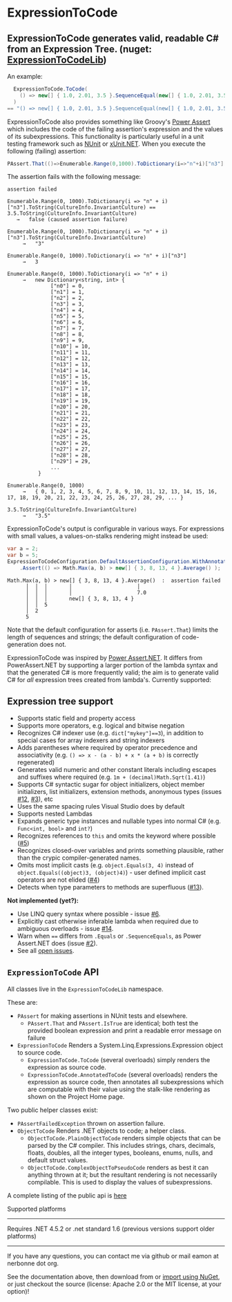 ﻿ExpressionToCode
================
ExpressionToCode generates valid, readable C# from an Expression Tree. (nuget: [ExpressionToCodeLib](http://nuget.org/packages/ExpressionToCodeLib/))
------


  An example:

```C#
  ExpressionToCode.ToCode(
    () => new[] { 1.0, 2.01, 3.5 }.SequenceEqual(new[] { 1.0, 2.01, 3.5 })
  )
== "() => new[] { 1.0, 2.01, 3.5 }.SequenceEqual(new[] { 1.0, 2.01, 3.5 })"
```

ExpressionToCode also provides something like Groovy's [Power Assert](http://dontmindthelanguage.wordpress.com/2009/12/11/groovy-1-7-power-assert/) which includes the code of the failing assertion's expression and the values of its subexpressions.  This functionality is particularly useful in a unit testing framework such as [NUnit](http://www.nunit.org/) or [xUnit.NET](http://xunit.github.io/).  When you execute the following (failing) assertion:

```C#
PAssert.That(()=>Enumerable.Range(0,1000).ToDictionary(i=>"n"+i)["n3"].ToString()==(3.5).ToString());
```

The assertion fails with the following message:

```
assertion failed

Enumerable.Range(0, 1000).ToDictionary(i => "n" + i)["n3"].ToString(CultureInfo.InvariantCulture) == 3.5.ToString(CultureInfo.InvariantCulture)
   →   false (caused assertion failure)

Enumerable.Range(0, 1000).ToDictionary(i => "n" + i)["n3"].ToString(CultureInfo.InvariantCulture)
     →   "3"

Enumerable.Range(0, 1000).ToDictionary(i => "n" + i)["n3"]
     →   3

Enumerable.Range(0, 1000).ToDictionary(i => "n" + i)
     →   new Dictionary<string, int> {
              ["n0"] = 0,
              ["n1"] = 1,
              ["n2"] = 2,
              ["n3"] = 3,
              ["n4"] = 4,
              ["n5"] = 5,
              ["n6"] = 6,
              ["n7"] = 7,
              ["n8"] = 8,
              ["n9"] = 9,
              ["n10"] = 10,
              ["n11"] = 11,
              ["n12"] = 12,
              ["n13"] = 13,
              ["n14"] = 14,
              ["n15"] = 15,
              ["n16"] = 16,
              ["n17"] = 17,
              ["n18"] = 18,
              ["n19"] = 19,
              ["n20"] = 20,
              ["n21"] = 21,
              ["n22"] = 22,
              ["n23"] = 23,
              ["n24"] = 24,
              ["n25"] = 25,
              ["n26"] = 26,
              ["n27"] = 27,
              ["n28"] = 28,
              ["n29"] = 29,
              ...
          }

Enumerable.Range(0, 1000)
     →   { 0, 1, 2, 3, 4, 5, 6, 7, 8, 9, 10, 11, 12, 13, 14, 15, 16, 17, 18, 19, 20, 21, 22, 23, 24, 25, 26, 27, 28, 29, ... }

3.5.ToString(CultureInfo.InvariantCulture)
     →   "3.5"

```

ExpressionToCode's output is configurable in various ways. For expressions with small values, a values-on-stalks rendering might instead be used:
```C#
var a = 2;
var b = 5;
ExpressionToCodeConfiguration.DefaultAssertionConfiguration.WithAnnotator(CodeAnnotators.ValuesOnStalksCodeAnnotator)
    .Assert(() => Math.Max(a, b) > new[] { 3, 8, 13, 4 }.Average() );
 ```
 
```
Math.Max(a, b) > new[] { 3, 8, 13, 4 }.Average()  :  assertion failed
      │  │  │       │                     │
      │  │  │       │                     7.0
      │  │  │       new[] { 3, 8, 13, 4 }
      │  │  5
      │  2
      5
```

Note that the default configuration for asserts (i.e. `PAssert.That`) limits the length of sequences and strings; the default configuration of code-generation does not.

ExpressionToCode was inspired by [Power Assert.NET](https://github.com/PowerAssert/PowerAssert.Net).  It differs from PowerAssert.NET by supporting a larger portion of the lambda syntax and that the generated C# is more frequently valid; the aim is to generate valid C# for *all* expression trees created from lambda's.  Currently supported:

Expression tree support
---

 * Supports static field and property access
 * Supports more operators, e.g. logical and bitwise negation
 * Recognizes C# indexer use (e.g. `dict["mykey"]==3`), in addition to special cases for array indexers and string indexers
 * Adds parentheses where required by operator precedence and associativity (e.g. `() => x - (a - b) + x * (a + b)` is correctly regenerated)
 * Generates valid numeric and other constant literals including escapes and suffixes where required (e.g. `1m + (decimal)Math.Sqrt(1.41)`)
 * Supports C# syntactic sugar for object initializers, object member initializers, list initializers, extension methods, anonymous types (issues [#12](/../../issues/12), [#3](/../../issues/3)), etc
 * Uses the same spacing rules Visual Studio does by default
 * Supports nested Lambdas
 * Expands generic type instances and nullable types into normal C# (e.g. `Func<int, bool>` and `int?`)
 * Recognizes references to `this` and omits the keyword where possible ([#5](/../../issues/5))
 * Recognizes closed-over variables and prints something plausible, rather than the crypic compiler-generated names.
 * Omits most implicit casts (e.g. `object.Equals(3, 4)` instead of `object.Equals((object)3, (object)4)`) - user defined implicit cast operators are not elided ([#4](/../../issues/4))
 * Detects when type parameters to methods are superfluous ([#13](/../../issues/13)).

**Not implemented (yet?):**
 * Use LINQ query syntax where possible - issue [#6](/../../issues/6).
 * Explicitly cast otherwise inferable lambda when required due to ambiguous overloads - issue [#14](/../../issues/14).
 * Warn when `==` differs from `.Equals` or `.SequenceEquals`, as Power Assert.NET does (issue [#2](/../../issues/2)).
 * See all [open issues](https://github.com/EamonNerbonne/ExpressionToCode/issues).

`ExpressionToCode` API 
-----

All classes live in the `ExpressionToCodeLib` namespace.

These are:
 * `PAssert` for making assertions in NUnit tests and elsewhere.
   * `PAssert.That` and `PAssert.IsTrue` are identical; both test the provided boolean expression and print a readable error message on failure
 * `ExpressionToCode` Renders a System.Linq.Expressions.Expression object to source code.
   * `ExpressionToCode.ToCode` (several overloads) simply renders the expression as source code.
   * `ExpressionToCode.AnnotatedToCode` (several overloads) renders the expression as source code, then annotates all subexpressions which are computable with their value using the stalk-like rendering as shown on the Project Home page.

Two public helper classes exist:

 * `PAssertFailedException` thrown on assertion failure.
 * `ObjectToCode` Renders .NET objects to code; a helper class.
   * `ObjectToCode.PlainObjectToCode` renders simple objects that can be parsed by the C# compiler.  This includes strings, chars, decimals, floats, doubles, all the integer types, booleans, enums, nulls, and default struct values.
   * `ObjectToCode.ComplexObjectToPseudoCode` renders as best it can anything thrown at it; but the resultant rendering is not necessarily compilable.  This is used to display the values of subexpressions.

A complete listing of the public api is [here](ExpressionToCodeTest/ApiStabilityTest.PublicApi.approved.txt)

Supported platforms

---

Requires .NET 4.5.2 or .net standard 1.6 (previous versions support older platforms)

---

If you have any questions, you can contact me via github or mail eamon at nerbonne dot org.

See the documentation above, then download from or [import using NuGet](http://nuget.org/packages/ExpressionToCodeLib/), or just checkout the source (license: Apache 2.0 or the MIT license, at your option)!  
